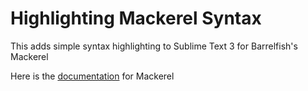 # Highlighting Mackerel Syntax
This adds simple syntax highlighting to Sublime Text 3 for Barrelfish's Mackerel

Here is the [documentation](http://www.barrelfish.org/publications/TN-002-Mackerel.pdf) for Mackerel 
